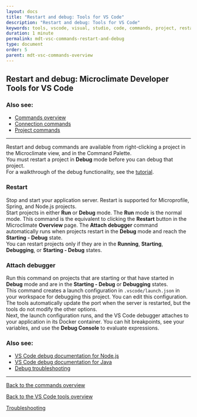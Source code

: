 ```yaml
---
layout: docs
title: "Restart and debug: Tools for VS Code"
description: "Restart and debug: Tools for VS Code"
keywords: tools, vscode, visual, studio, code, commands, project, restart, debug, attach, debugger
duration: 1 minute
permalink: mdt-vsc-commands-restart-and-debug
type: document
order: 5
parent: mdt-vsc-commands-overview
---
```


## Restart and debug: Microclimate Developer Tools for VS Code

### Also see:
- [Commands overview](mdt-vsc-commands-overview)
- [Connection commands](mdt-vsc-commands-connection)
- [Project commands](mdt-vsc-commands-project)

***

Restart and debug commands are available from right-clicking a project in the Microclimate view, and in the Command Palette.<br>
You must restart a project in **Debug** mode before you can debug that project.<br>
For a walkthrough of the debug functionality, see the [tutorial](mdt-vsc-tutorial).<br>

### **Restart**
Stop and start your application server. Restart is supported for Microprofile, Spring, and Node.js projects.<br>
Start projects in either **Run** or **Debug** mode. The **Run** mode is the normal mode. This command is the equivalent to clicking the **Restart** button in the Microclimate **Overview** page.
The **Attach debugger** command automatically runs when projects restart in the **Debug** mode and reach the **Starting - Debug** state.
<br>
You can restart projects only if they are in the **Running**, **Starting**, **Debugging**, or **Starting - Debug** states.

### **Attach debugger**
Run this command on projects that are starting or that have started in **Debug** mode and are in the **Starting - Debug** or **Debugging** states.<br>
This command creates a launch configuration in `.vscode/launch.json` in your workspace for debugging this project. You can edit this configuration. The tools automatically update the port when the server is restarted, but the tools do not modify the other options.<br>
Next, the launch configuration runs, and the VS Code debugger attaches to your application in its Docker container. You can hit breakpoints, see your variables, and use the **Debug Console** to evaluate expressions.

### Also see:
- [VS Code debug documentation for Node.js](https://code.visualstudio.com/docs/nodejs/nodejs-debugging)
- [VS Code debug documentation for Java](https://code.visualstudio.com/blogs/2017/09/28/java-debug)
- [Debug troubleshooting](mdt-vsc-troubleshooting#debug)

***

[Back to the commands overview](mdt-vsc-commands-overview)

[Back to the VS Code tools overview](mdt-vsc-overview)

[Troubleshooting](mdt-vsc-troubleshooting)

